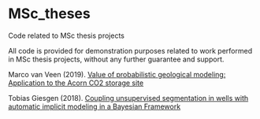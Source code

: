 # MSc_theses
Code related to MSc thesis projects

All code is provided for demonstration purposes related to work performed in MSc thesis projects, without any further guarantee and support.

Marco van Veen (2019). [Value of probabilistic geological modeling: Application to the Acorn CO2 storage site](probabilistic_model_acorn_co2/)

Tobias Giesgen (2018). [Coupling unsupervised segmentation in wells with automatic implicit modeling in a Bayesian Framework](Well_analysis_BaySeg_GemPy_coupled/)
